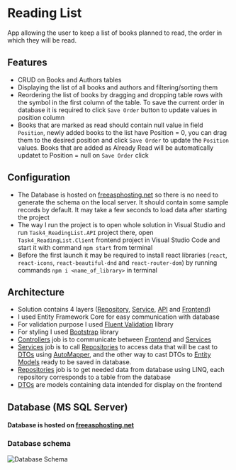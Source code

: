 # Reading List

App allowing the user to keep a list of books planned to read, the order in which they will be read.

## Features
- CRUD on Books and Authors tables
- Displaying the list of all books and authors and filtering/sorting them
- Reordering the list of books by dragging and dropping table rows with the symbol in the first column of the table. To save the current order in database it is required to click `Save Order` button to update values in position column
- Books that are marked as read should contain null value in field `Position`, newly added books to the list have Position = 0, you can drag them to the desired position and click `Save Order` to update the `Position` values. Books that are added as Already Read will be automatically updatet to Position = null on `Save Order` click

## Configuration
- The Database is hosted on [freeasphosting.net](https://freeasphosting.net/) so there is no need to generate the schema on the local server. It should contain some sample records by default. It may take a few seconds to load data after starting the project
- The way I run the project is to open whole solution in Visual Studio and run `Task4_ReadingList.API` project there, open `Task4_ReadingList.Client` frontend project in Visual Studio Code and start it with command `npm start` from terminal
- Before the first launch it may be required to install react libraries (`react`, `react-icons`, `react-beautiful-dnd` and `react-router-dom`) by running commands `npm i <name_of_library>` in terminal



## Architecture

- Solution contains 4 layers ([Repository](https://github.com/dtamon/Task4_ReadingList/tree/master/Task4_ReadingList.DataAccess), [Service](https://github.com/dtamon/Task4_ReadingList/tree/master/Task4_ReadingList.Service), [API](https://github.com/dtamon/Task4_ReadingList/tree/master/Task4_ReadingList.API) and [Frontend](https://github.com/dtamon/Task4_ReadingList/tree/master/Task4_ReadingList.Client))
- I used Entity Framework Core for easy communication with database
- For validation purpose I used [Fluent Validation](https://docs.fluentvalidation.net/en/latest/) library
- For styling I used [Bootstrap](https://getbootstrap.com/) library
- [Controllers](https://github.com/dtamon/Task4_ReadingList/tree/master/Task4_ReadingList.API/Controllers) job is to communicate between [Frontend](https://github.com/dtamon/Task4_ReadingList/tree/master/Task4_ReadingList.API) and [Services](https://github.com/dtamon/Task4_ReadingList/tree/master/Task4_ReadingList.Service/Services)
- [Services](https://github.com/dtamon/Task4_ReadingList/tree/master/Task4_ReadingList.Service/Services) job is to call [Repositories](https://github.com/dtamon/Task4_ReadingList/tree/master/Task4_ReadingList.DataAccess/Repositories) to access data that will be cast to [DTOs](https://github.com/dtamon/Task4_ReadingList/tree/master/Task4_ReadingList.Service/Dto) using [AutoMapper](https://automapper.org/), and the other way to cast DTOs to [Entity Models](https://github.com/dtamon/Task4_ReadingList/tree/master/Task4_ReadingList.DataAccess/Entities) ready to be saved in database.
- [Repositories](https://github.com/dtamon/Task4_ReadingList/tree/master/Task4_ReadingList.DataAccess/Repositories) job is to get needed data from database using LINQ, each repository corresponds to a table from the database
- [DTOs](https://github.com/dtamon/Task4_ReadingList/tree/master/Task4_ReadingList.Service/Dto) are models containing data intended for display on the frontend

## Database (MS SQL Server)
#### Database is hosted on [freeasphosting.net](https://freeasphosting.net/)
### Database schema
![Database Schema](https://i.imgur.com/Tae3gRn.png)